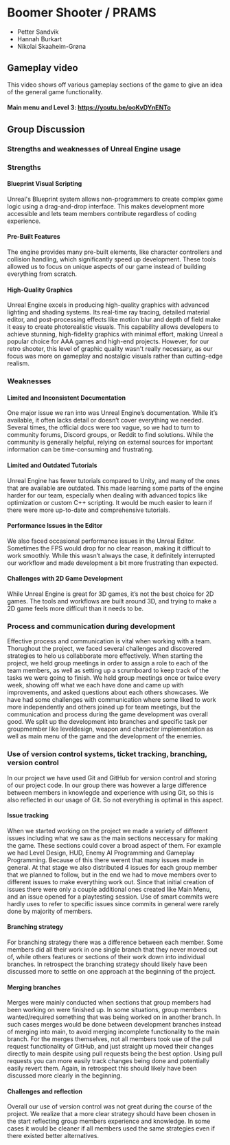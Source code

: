 # Boomer Shooter / PRAMS

- Petter Sandvik
- Hannah Burkart
- Nikolai Skaaheim-Grøna

## Gameplay video
This video shows off various gameplay sections of the game to give an idea of the general game functionality.
#### Main menu and Level 3: https://youtu.be/ooKvDYnENTo

## Group Discussion
### Strengths and weaknesses of Unreal Engine usage
### Strengths
#### Blueprint Visual Scripting
Unreal's Blueprint system allows non-programmers to create complex game logic using a drag-and-drop interface. This makes development more accessible and lets team members contribute regardless of coding experience.

#### Pre-Built Features
The engine provides many pre-built elements, like character controllers and collision handling, which significantly speed up development. These tools allowed us to focus on unique aspects of our game instead of building everything from scratch.

#### High-Quality Graphics
Unreal Engine excels in producing high-quality graphics with advanced lighting and shading systems. Its real-time ray tracing, detailed material editor, and post-processing effects like motion blur and depth of field make it easy to create photorealistic visuals. This capability allows developers to achieve stunning, high-fidelity graphics with minimal effort, making Unreal a popular choice for AAA games and high-end projects. However, for our retro shooter, this level of graphic quality wasn't really necessary, as our focus was more on gameplay and nostalgic visuals rather than cutting-edge realism.

### Weaknesses
#### Limited and Inconsistent Documentation
One major issue we ran into was Unreal Engine’s documentation. While it’s available, it often lacks detail or doesn’t cover everything we needed. Several times, the official docs were too vague, so we had to turn to community forums, Discord groups, or Reddit to find solutions. While the community is generally helpful, relying on external sources for important information can be time-consuming and frustrating.

#### Limited and Outdated Tutorials
Unreal Engine has fewer tutorials compared to Unity, and many of the ones that are available are outdated. This made learning some parts of the engine harder for our team, especially when dealing with advanced topics like optimization or custom C++ scripting. It would be much easier to learn if there were more up-to-date and comprehensive tutorials.

#### Performance Issues in the Editor
We also faced occasional performance issues in the Unreal Editor. Sometimes the FPS would drop for no clear reason, making it difficult to work smoothly. While this wasn’t always the case, it definitely interrupted our workflow and made development a bit more frustrating than expected.

#### Challenges with 2D Game Development
While Unreal Engine is great for 3D games, it’s not the best choice for 2D games. The tools and workflows are built around 3D, and trying to make a 2D game feels more difficult than it needs to be.

### Process and communication during development
Effective process and communication is vital when working with a team. Thorughout the project, we faced several challenges and discovered strategies to helo us collabborate more effectively. When starting the project, we held group meetings in order to assign a role to each of the team members, as well as setting up a scrumboard to keep track of the tasks we were going to finish. We held group meetings once or twice every week, showing off what we each have done and came up with improvements, and asked questions about each others showcases. We have had some challenges with communication where some liked to work more independently and others joined up for team meetings, but the communication and process during the game development was overall good. We split up the development into branches and specific task per groupmember like leveldesign, weapon and character implementation as well as main menu of the game and the development of the enemies.


### Use of version control systems, ticket tracking, branching, version control
In our project we have used Git and GitHub for version control and storing of our project code. In our group there was however a large difference between members in knowlegde and experience with using Git, so this is also reflected in our usage of Git. So not everything is optimal in this aspect.

#### Issue tracking
When we started working on the project we made a variety of different issues including what we saw as the main sections neccessary for making the game. These sections could cover a broad aspect of them. For example we had Level Design, HUD, Enemy AI Programming and Gameplay Programming. Because of this there werent that many issues made in general. At that stage we also distributed 4 issues for each group member that we planned to follow, but in the end we had to move members over to different issues to make everything work out. Since that initial creation of issues there were only a couple additional ones created like Main Menu, and an issue opened for a playtesting session. Use of smart commits were hardly uses to refer to specific issues since commits in general were rarely done by majority of members.

#### Branching strategy
For branching strategy there was a difference between each member. Some members did all their work in one single branch that they never moved out of, while others features or sections of their work down into individual branches. In retrospect the branching strategy should likely have been discussed more to settle on one approach at the beginning of the project.

#### Merging branches
Merges were mainly conducted when sections that group members had been working on were finished up. In some situations, group members wanted/required something that was being worked on in another branch. In such cases merges would be done between development branches instead of merging into main, to avoid merging incomplete functionality to the main branch. For the merges themselves, not all members took use of the pull request functionality of GitHub, and just straight up moved their changes directly to main despite using pull requests being the best option. Using pull requests you can more easily track changes being done and potentially easily revert them. Again, in retrospect this should likely have been discussed more clearly in the beginning.
#### Challenges and reflection
Overall our use of version control was not great during the course of the project. We realize that a more clear strategy should have been chosen in the start reflecting group members experience and knowledge. In some cases it would be cleaner if all members used the same strategies even if there existed better alternatives.
